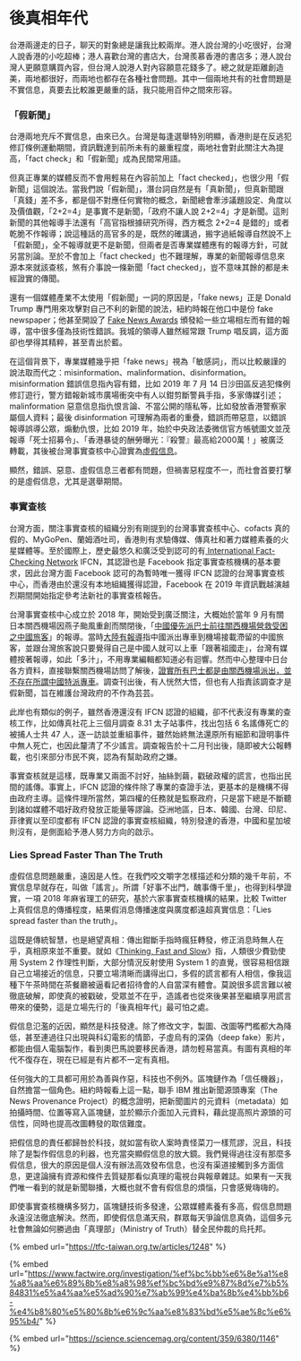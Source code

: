# 後真相年代

台港兩邊走的日子，聊天的對象總是讓我比較兩岸。港人說台灣的小吃很好，台灣人說香港的小吃超棒；港人喜歡台灣的書店大，台灣羨慕香港的書店多；港人說台灣人更願意購買內容，但台灣人說港人對內容願意花錢多了。總之就是距離創造美，兩地都很好，而兩地也都存在各種社會問題。其中一個兩地共有的社會問題是不實信息，真要去比較誰更嚴重的話，我只能用百仲之間來形容。

### 「假新聞」

台港兩地充斥不實信息，由來已久。台灣是每逢選舉特別明顯，香港則是在反逃犯修訂條例運動期間，資訊戰達到前所未有的嚴重程度，兩地社會對此關注大為提高，「fact check」和「假新聞」成為民間常用語。

但真正專業的媒體反而不會用輕易在內容前加上「fact checked」，也很少用「假新聞」這個說法。當我們說「假新聞」，潛台詞自然是有「真新聞」，但真新聞跟「真錢」差不多，都是個不對應任何實物的概念，新聞總會牽涉議題設定、角度以及價值觀，「2+2=4」是事實不是新聞，「政府不讓人說 2+2=4」才是新聞。這則新聞的其他報導手法還有「高官指根據研究所得，西方概念 2+2=4 是錯的」或者乾脆不作報導；說這種話的高官多的是，既然的確講過，搬字過紙報導自然說不上「假新聞」，全不報導就更不是新聞，但兩者是否專業媒體應有的報導方針，可就另當別論。至於不會加上「fact checked」也不難理解，專業的新聞報導信息來源本來就該查核，煞有介事說一條新聞「fact checked」，豈不意味其餘的都是未經證實的傳聞。

還有一個媒體產業不太使用「假新聞」一詞的原因是，「fake news」正是 Donald Trump 專門用來攻擊對自己不利的新聞的說法，紐約時報在他口中是份 fake newspaper；他甚至開設了 [Fake News Awards](https://en.wikipedia.org/wiki/Fake_News_Awards) 頒發給一些立場相左而有錯的報導，當中很多僅為技術性錯誤。我城的領導人雖然經常跟 Trump 唱反調，這方面卻也學得其精粹，甚至青出於藍。

在這個背景下，專業媒體幾乎把「fake news」視為「敏感詞」，而以比較嚴謹的說法取而代之：misinformation、malinformation、disinformation。misinformation 錯誤信息指內容有錯，比如 2019 年 7 月 14 日沙田區反逃犯條例修訂遊行，警方錯報新城市廣場衝突中有人以鉗剪斷警員手指，多家傳媒引述；malinformation 惡意信息指仇恨言論、不當公開的隱私等，比如發放香港警察家屬個人資料；最後 disinformation 可理解為兩者的重疊，錯誤而帶惡意，以錯誤報導誤導公眾，煽動仇恨，比如 2019 年，始於中央政法委微信官方帳號圖文並茂報導「死士招募令」、「香港暴徒的酬勞曝光：『殺警』最高給2000萬！」被廣泛轉載，其後被台灣事實查核中心證實為[虛假信息](https://tfc-taiwan.org.tw/articles/1248)。

顯然，錯誤、惡意、虛假信息三者都有問題，但禍害惡程度不一，而社會首要打擊的是虛假信息，尤其是選舉期間。

### 事實查核

台灣方面，關注事實查核的組織分別有剛提到的台灣事實查核中心、cofacts 真的假的、MyGoPen、蘭姆酒吐司，香港則有求驗傳媒、傳真社和著力媒體素養的火星媒體等。至於國際上，歷史最悠久和廣泛受到認可的有[ International Fact-Checking Network](https://www.poynter.org/ifcn/) IFCN，其認證也是 Facebook 指定事實查核機構的基本要求，因此台灣方面 Facebook 認可的為暫時唯一獲得 IFCN 認證的台灣事實查核中心，而香港由於還沒有本地組織獲得認證，Facebook 在 2019 年資訊戰越演越烈期間開始指定參考法新社的事實查核報告。

台灣事實查核中心成立於 2018 年，開始受到廣泛關注，大概始於當年 9 月有關日本關西機場因燕子颱風重創而關閉後，「[中國優先派巴士前往關西機場營救受困之中國旅客](https://today.line.me/tw/pc/article/%E8%B7%9F%E7%A5%96%E5%9C%8B%E8%B5%B0+%E4%B8%AD%E4%BD%BF%E9%A4%A8%E6%8E%A5%E9%97%9C%E8%A5%BF%E5%8F%97%E5%9B%B0%E5%85%AC%E6%B0%91%EF%BC%9A%E5%8F%B0%E6%97%85%E5%AE%A2%E8%A6%BA%E5%BE%97%E8%87%AA%E5%B7%B1%E6%98%AF%E4%B8%AD%E5%9C%8B%E4%BA%BA%E4%B9%9F%E5%8F%AF%E4%B8%8A%E8%BB%8A-XZWQ89)」的報導。當時[大陸有報導](https://www.sohu.com/a/252159406_690878)指中國派出專車到機場接載滯留的中國旅客，並跟台灣旅客說只要覺得自己是中國人就可以上車「跟著祖國走」，台灣有媒體按著報導，如此「多汁」，不用專業編輯都知道必有迴響。然而中心整理中日台各方資料，直接聯繫關西機場訪問了解後，[證實所有巴士都是由關西機場派出，並不存在所謂中國特派專車](https://tfc-taiwan.org.tw/articles/150)。調查刊出後，有人恍然大悟，但也有人指責該調查才是假新聞，旨在維護台灣政府的不作為芸芸。

此岸也有類似的例子，雖然香港還沒有 IFCN 認證的組織，卻不代表沒有專業的查核工作，比如傳真社花上三個月調查 8.31 太子站事件，找出包括 6 名謠傳死亡的被捕人士共 47 人，逐一訪談並重組事件，雖然始終無法還原所有細節和證明事件中無人死亡，也因此釐清了不少謠言。調查報告於十二月刊出後，隨即被大公報轉載，也引來部分市民不爽，認為有幫助政府之嫌。

事實查核就是這樣，既專業又兩面不討好，抽絲剝繭，戳破政權的謊言，也指出民間的謠傳。事實上，IFCN 認證的條件除了專業的查證手法，更基本的是機構不得由政府主導。這條件理所當然，第四權的任務就是監察政府，只是當下總是不斷聽到諸如媒體不唱好政府發放正能量等謬論。亞洲地區，日本、韓國、台灣、印尼、菲律賓以至印度都有 IFCN 認證的事實查核組織，特別發達的香港，中國和星加坡則沒有，是側面給予港人努力方向的啟示。

### Lies Spread Faster Than The Truth

虛假信息問題嚴重，遠因是人性。在我們咬文嚼字怎樣描述和分類的幾千年前，不實信息早就存在，叫做「謠言」。所謂「好事不出門，醜事傳千里」，也得到科學證實，一項 2018 年麻省理工的研究，基於六家事實查核機構的結果，比較 Twitter 上真假信息的傳播程度，結果假消息傳播速度與廣度都遠超真實信息：「Lies spread faster than the truth」。

這既是傳統智慧，也是絕望真相：傳出鉗斷手指時瘋狂轉發，修正消息時無人在乎，真相原來並不重要。就如《[Thinking, Fast and Slow](https://www.amazon.com/Thinking-Fast-Slow-Daniel-Kahneman-ebook/dp/B00555X8OA)》指，人類很少費勁使用 System 2 作理性判斷，大部分情況反射使用 System 1 的直覺，很容易相信跟自己立場接近的信息，只要立場清晰而講得出口，多假的謊言都有人相信，像我這種下午茶時間在茶餐廳被逼看記者招待會的人自當深有體會。莫說很多謊言難以被徹底破解，即使真的被戳破，受眾並不在乎，造謠者也從來後果甚至繼續享用謊言帶來的優勢，這是立場先行的「後真相年代」最可怕之處。

假信息氾濫的近因，顯然是科技發達。除了修改文字，製圖、改圖等門檻都大為降低，甚至連過往只出現與科幻電影的情節，子虛烏有的深偽（deep fake）影片，都能由個人電腦製作，看到奧巴馬說要移民香港，請勿輕易當真。有圖有真相的年代不復存在，現在已經是有片都不一定有真相。

任何強大的工具都可用於為善與作惡，科技也不例外。區塊鏈作為「信任機器」，自然擔當一個角色。紐約時報看上這一點，聯手 IBM 推出新聞源頭專案（The News Provenance Project）的概念證明，把新聞圖片的元資料（metadata）如拍攝時間、位置等寫入區塊鏈，並於顯示介面加入元資料，藉此提高照片源頭的可信性，同時也提高改圖轉發的取信難度。

把假信息的責任都歸咎於科技，就如當有砍人案時責怪菜刀一樣荒謬，況且，科技除了是製作假信息的利器，也充當突顯假信息的放大鏡。我們覺得過往沒有那麼多假信息，很大的原因是個人沒有辦法高效發布信息，也沒有渠道接觸到多方面信息，更遑論擁有資源和條件去質疑那看似真理的電視台與報章雜誌。如果有一天我們唯一看到的就是新聞聯播，大概也就不會有假信息的煩惱，只會感覺嗨嗨的。

即使事實查核機構多努力，區塊鏈技術多發達，公眾媒體素養有多高，假信息問題永遠沒法徹底解決。然而，即使假信息滿天飛，群眾每天爭論信息真偽，這個多元社會無論如何勝過由「真理部」（Ministry of Truth）替全民仲裁的烏托邦。

{% embed url="https://tfc-taiwan.org.tw/articles/1248" %}

{% embed url="https://www.factwire.org/investigation/%ef%bc%bb%e6%8e%a1%e8%a8%aa%e6%89%8b%e8%a8%98%ef%bc%bd%e9%87%8d%e7%b5%84831%e5%a4%aa%e5%ad%90%e7%ab%99%e4%ba%8b%e4%bb%b6-%e4%b8%80%e5%80%8b%e6%9c%aa%e8%83%bd%e5%ae%8c%e6%95%b4/" %}

{% embed url="https://science.sciencemag.org/content/359/6380/1146" %}



